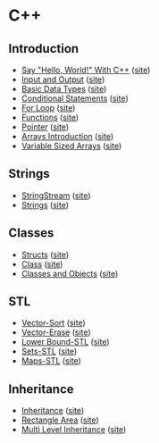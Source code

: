 # C++
## Introduction
- [Say "Hello, World!" With C++](./cpp-hello-world.cpp) ([site](https://www.hackerrank.com/challenges/cpp-hello-world/))
- [Input and Output](./cpp-input-and-output.cpp) ([site](https://www.hackerrank.com/challenges/cpp-input-and-output/))
- [Basic Data Types](./c-tutorial-basic-data-types.cpp) ([site](https://www.hackerrank.com/challenges/c-tutorial-basic-data-types/))
- [Conditional Statements](./c-tutorial-conditional-if-else.cpp) ([site](https://www.hackerrank.com/challenges/c-tutorial-conditional-if-else/))
- [For Loop](./c-tutorial-for-loop.cpp) ([site](https://www.hackerrank.com/challenges/c-tutorial-for-loop/))
- [Functions](./c-tutorial-functions.cpp) ([site](https://www.hackerrank.com/challenges/c-tutorial-functions/))
- [Pointer](./c-tutorial-pointer.cpp) ([site](https://www.hackerrank.com/challenges/c-tutorial-pointer/))
- [Arrays Introduction](./arrays-introduction.cpp) ([site](https://www.hackerrank.com/challenges/arrays-introduction/))
- [Variable Sized Arrays](./variable-sized-arrays.cpp) ([site](https://www.hackerrank.com/challenges/variable-sized-arrays/))

## Strings
- [StringStream](./c-tutorial-stringstream.cpp) ([site](https://www.hackerrank.com/challenges/c-tutorial-stringstream/))
- [Strings](./c-tutorial-strings.cpp) ([site](https://www.hackerrank.com/challenges/c-tutorial-strings/))

## Classes
- [Structs](./c-tutorial-structs.cpp) ([site](https://www.hackerrank.com/challenges/c-tutorial-structs/))
- [Class](./c-tutorial-class.cpp) ([site](https://www.hackerrank.com/challenges/c-tutorial-class/))
- [Classes and Objects](./classes-objects.cpp) ([site](https://www.hackerrank.com/challenges/classes-objects/))

## STL
- [Vector-Sort](./vector-sort.cpp) ([site](https://www.hackerrank.com/challenges/vector-sort/))
- [Vector-Erase](./vector-erase.cpp) ([site](https://www.hackerrank.com/challenges/vector-erase/))
- [Lower Bound-STL](./cpp-lower-bound.cpp) ([site](https://www.hackerrank.com/challenges/cpp-lower-bound/))
- [Sets-STL](./cpp-sets.cpp) ([site](https://www.hackerrank.com/challenges/cpp-sets/))
- [Maps-STL](./cpp-maps.cpp) ([site](https://www.hackerrank.com/challenges/cpp-maps/))

## Inheritance
- [Inheritance](./inheritance-introduction.cpp) ([site](https://www.hackerrank.com/challenges/inheritance-introduction/))
- [Rectangle Area](./rectangle-area.cpp) ([site](https://www.hackerrank.com/challenges/rectangle-area/))
- [Multi Level Inheritance](./multi-level-inheritance-cpp.cpp) ([site](https://www.hackerrank.com/challenges/multi-level-inheritance-cpp/))